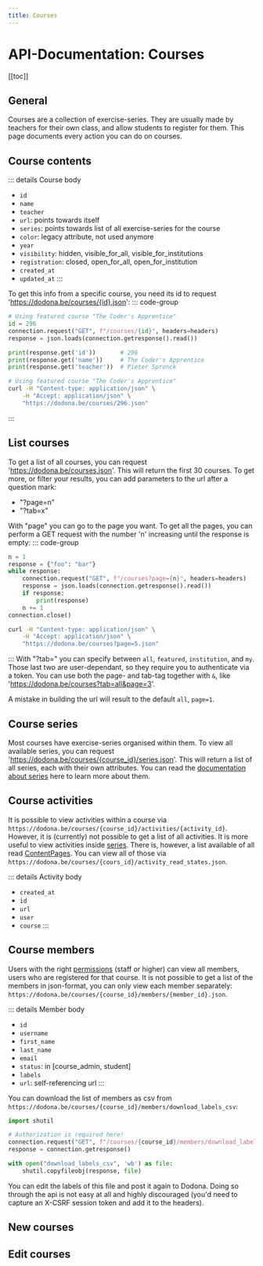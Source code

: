 ```yaml
---
title: Courses
---
```


# API-Documentation: Courses

[[toc]]

## General

Courses are a collection of exercise-series. They are usually made by teachers for their own class, 
and allow students to register for them. This page documents every action you can do on courses.

## Course contents

::: details Course body
- `id`
- `name`
- `teacher`
- `url`: points towards itself
- `series`: points towards list of all exercise-series for the course
- `color`: legacy attribute, not used anymore
- `year`
- `visibility`: hidden, visible_for_all, visible_for_institutions
- `registration`: closed, open_for_all, open_for_institution
- `created_at`
- `updated_at`
:::

To get this info from a specific course, you need its id to request 'https://dodona.be/courses/{id}.json':
::: code-group
```python
# Using featured course "The Coder's Apprentice"
id = 296
connection.request("GET", f"/courses/{id}", headers=headers)
response = json.loads(connection.getresponse().read())

print(response.get('id'))       # 296
print(response.get('name'))     # The Coder's Apprentice
print(response.get('teacher'))  # Pieter Spronck
```
```bash
# Using featured course "The Coder's Apprentice"
curl -H "Content-type: application/json" \
    -H "Accept: application/json" \
    "https://dodona.be/courses/296.json"
```
:::

## List courses
To get a list of all courses, you can request 'https://dodona.be/courses.json'. This will return the first 30 courses. 
To get more, or filter your results, you can add parameters to the url after a question mark:
- "?page=n"
- "?tab=x"

With "page" you can go to the page you want. 
To get all the pages, you can perform a GET request with the number 'n' increasing until the response is empty:
::: code-group
```python
n = 1
response = {"foo": "bar"}
while response:
    connection.request("GET", f"/courses?page={n}", headers=headers)
    response = json.loads(connection.getresponse().read())
    if response:
        print(response)
    n += 1 
connection.close()  
```
```bash
curl -H "Content-type: application/json" \
    -H "Accept: application/json" \
    "https://dodona.be/courses?page=5.json"
```
:::
With "?tab=" you can specify between `all`, `featured`, `institution`, and `my`. 
Those last two are user-dependant, so they require you to authenticate via a token.
You can use both the page- and tab-tag together with `&`, like 'https://dodona.be/courses?tab=all&page=3'.

A mistake in building the url will result to the default `all`, `page=1`.




## Course series
<!-- TODO: link series and exercises documentation -->
Most courses have exercise-series organised within them. 
To view all available series, you can request 'https://dodona.be/courses/{course_id}/series.json'. 
This will return a list of all series, each with their own attributes. 
You can read the [documentation about series]() here to learn more about them.


## Course activities
<!-- TODO: link series and ContentPages documentation -->
It is possible to view activities within a course via `https://dodona.be/courses/{course_id}/activities/{activity_id}`. 
However, it is (currently) not possible to get a list of all activities. 
It is more useful to view activities inside [series]().
There is, however, a list available of all read [ContentPages](). 
You can view all of those via `https://dodona.be/courses/{cours_id}/activity_read_states.json`. 

::: details Activity body
- `created_at`
- `id`
- `url`
- `user`
- `course`
:::

## Course members
Users with the right [permissions](../index#permission-levels) (staff or higher) can view all members, 
users who are registered for that course.
It is not possible to get a list of the members in json-format, you can only view each member separately:
`https://dodona.be/courses/{course_id}/members/{member_id}.json`. 

::: details Member body
- `id`
- `username`
- `first_name`
- `last_name`
- `email`
- `status`: in [course_admin, student]
- `labels`
- `url`: self-referencing url
:::

You can download the list of members as csv from `https://dodona.be/courses/{course_id}/members/download_labels_csv`:

```python
import shutil

# Authorization is required here!
connection.request("GET", f"/courses/{course_id}/members/download_labels_csv", headers=headers)
response = connection.getresponse()

with open("download_labels_csv", 'wb') as file:
    shutil.copyfileobj(response, file) 
```
You can edit the labels of this file and post it again to Dodona. 
Doing so through the api is not easy at all and highly discouraged 
(you'd need to capture an X-CSRF session token and add it to the headers). 

## New courses

## Edit courses